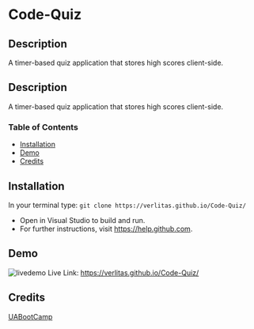 # Code-Quiz
## Description
A timer-based quiz application that stores high scores client-side.

## Description
A timer-based quiz application that stores high scores client-side.

### Table of Contents
* [Installation](#installation)
* [Demo](#demo)
* [Credits](#credits)

## Installation
In your terminal type:
```git clone https://verlitas.github.io/Code-Quiz/```
* Open in Visual Studio to build and run.
* For further instructions, visit https://help.github.com.

## Demo
![livedemo](img/codequiz.gif)
Live Link: https://verlitas.github.io/Code-Quiz/

## Credits
[UABootCamp](https://bootcamp.ce.arizona.edu/coding/)  
